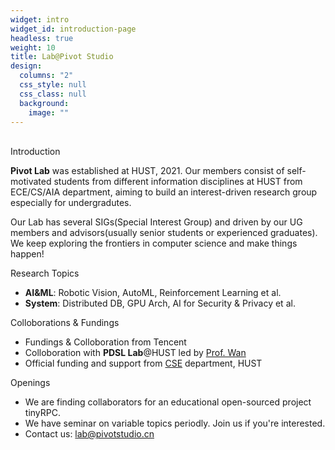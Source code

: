 ```yaml
---
widget: intro
widget_id: introduction-page
headless: true
weight: 10
title: Lab@Pivot Studio
design:
  columns: "2"
  css_style: null
  css_class: null
  background:
    image: ""
---
```

<div class="row">
    <div class="col-12 col-lg-12">
        <br>
        <div class="section-subheading">Introduction</div>
        <p><strong>Pivot Lab</strong> was established at HUST, 2021. Our members consist of self-motivated students from different
        information disciplines at HUST from ECE/CS/AIA department, aiming to build an interest-driven research group
        especially for undergradutes.</p><p>Our Lab has several SIGs(Special Interest Group) and driven by our UG members and advisors(usually
        senior students or experienced graduates). We keep exploring the frontiers in computer science and make
        things happen!</p>
    </div>
</div>
<div class="row">
    <div class="col-12 col-lg-4">
        <div class="section-subheading">Research Topics</div>
        <ul class="ul-interests mb-0">
            <li><strong>AI&ML</strong>: Robotic Vision, AutoML, Reinforcement Learning et al.</li>
            <li><strong>System</strong>: Distributed DB, GPU Arch, AI for Security & Privacy et al.</li>
        </ul>
    </div>
    <div class="col-12 col-lg-4">
        <div class="section-subheading">Colloborations & Fundings</div>
        <ul class="ul-interests mb-0">
            <li>Fundings & Colloboration from Tencent</li>
            <li>Colloboration with <strong>PDSL Lab</strong>@HUST led by <a href="http://faculty.hust.edu.cn/wanjiguang/zh_CN/zhym/1618843/list/index.htm">Prof. Wan</a></li>
            <li>Official funding and support from <a  href="http://cs.hust.edu.cn">CSE</a> department, HUST</li>
        </ul>
    </div>
    <div class="col-12 col-lg-4">
        <div class="section-subheading">Openings</div>
        <ul class="ul-interests mb-0">
            <li>We are finding collaborators for an educational open-sourced project tinyRPC.</li>
            <li>We have seminar on variable topics periodly. Join us if you're interested.</li>
            <li>Contact us: <a href="mailto:lab@pivotstudio.cn">lab@pivotstudio.cn</a></li>
        </ul>
    </div>
</div>